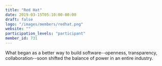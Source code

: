```yaml
---
title: "Red Hat"
date: 2019-03-15T05:10:00-00:00
draft: false
logo: "/images/members/redhat.png"
website: ""
participation_levels: "participant"
member_id: 731
---
```


What began as a better way to build software--openness, transparency, collaboration--soon shifted the balance of power in an entire industry.